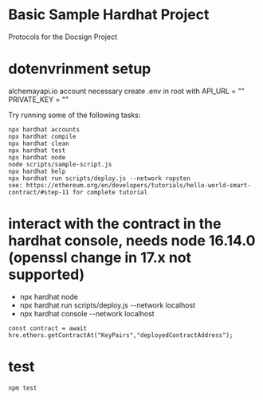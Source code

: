 # Basic Sample Hardhat Project

Protocols for the Docsign Project

# dotenvrinment setup

alchemayapi.io account necessary
create .env in root with
API_URL = "<alchemyapikey>"
PRIVATE_KEY = "<metamask ropsten network private key>"

Try running some of the following tasks:

```shell
npx hardhat accounts
npx hardhat compile
npx hardhat clean
npx hardhat test
npx hardhat node
node scripts/sample-script.js
npx hardhat help
npx hardhat run scripts/deploy.js --network ropsten
see: https://ethereum.org/en/developers/tutorials/hello-world-smart-contract/#step-11 for complete tutorial
```

# interact with the contract in the hardhat console, needs node 16.14.0 (openssl change in 17.x not supported)
- npx hardhat node
- npx hardhat run scripts/deploy.js --network localhost
- npx hardhat console --network localhost
```shell
const contract = await hre.ethers.getContractAt("KeyPairs","deployedContractAddress");
```

# test

```shell
npm test
```
